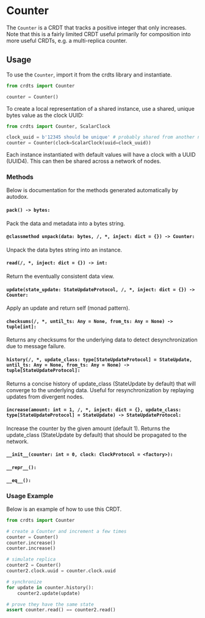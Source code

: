 # Counter

The `Counter` is a CRDT that tracks a positive integer that only increases. Note
that this is a fairly limited CRDT useful primarily for composition into more
useful CRDTs, e.g. a multi-replica counter.

## Usage

To use the `Counter`, import it from the crdts library and instantiate.

```python
from crdts import Counter

counter = Counter()
```

To create a local representation of a shared instance, use a shared, unique
bytes value as the clock UUID:

```python
from crdts import Counter, ScalarClock

clock_uuid = b'12345 should be unique' # probably shared from another node
counter = Counter(clock=ScalarClock(uuid=clock_uuid))
```

Each instance instantiated with default values will have a clock with a UUID
(UUID4). This can then be shared across a network of nodes.

### Methods

Below is documentation for the methods generated automatically by autodox.

#### `pack() -> bytes:`

Pack the data and metadata into a bytes string.

#### `@classmethod unpack(data: bytes, /, *, inject: dict = {}) -> Counter:`

Unpack the data bytes string into an instance.

#### `read(/, *, inject: dict = {}) -> int:`

Return the eventually consistent data view.

#### `update(state_update: StateUpdateProtocol, /, *, inject: dict = {}) -> Counter:`

Apply an update and return self (monad pattern).

#### `checksums(/, *, until_ts: Any = None, from_ts: Any = None) -> tuple[int]:`

Returns any checksums for the underlying data to detect desynchronization due to
message failure.

#### `history(/, *, update_class: type[StateUpdateProtocol] = StateUpdate, until_ts: Any = None, from_ts: Any = None) -> tuple[StateUpdateProtocol]:`

Returns a concise history of update_class (StateUpdate by default) that will
converge to the underlying data. Useful for resynchronization by replaying
updates from divergent nodes.

#### `increase(amount: int = 1, /, *, inject: dict = {}, update_class: type[StateUpdateProtocol] = StateUpdate) -> StateUpdateProtocol:`

Increase the counter by the given amount (default 1). Returns the update_class
(StateUpdate by default) that should be propagated to the network.

#### `__init__(counter: int = 0, clock: ClockProtocol = <factory>):`

#### `__repr__():`

#### `__eq__():`

### Usage Example

Below is an example of how to use this CRDT.

```python
from crdts import Counter

# create a Counter and increment a few times
counter = Counter()
counter.increase()
counter.increase()

# simulate replica
counter2 = Counter()
counter2.clock.uuid = counter.clock.uuid

# synchronize
for update in counter.history():
    counter2.update(update)

# prove they have the same state
assert counter.read() == counter2.read()
```